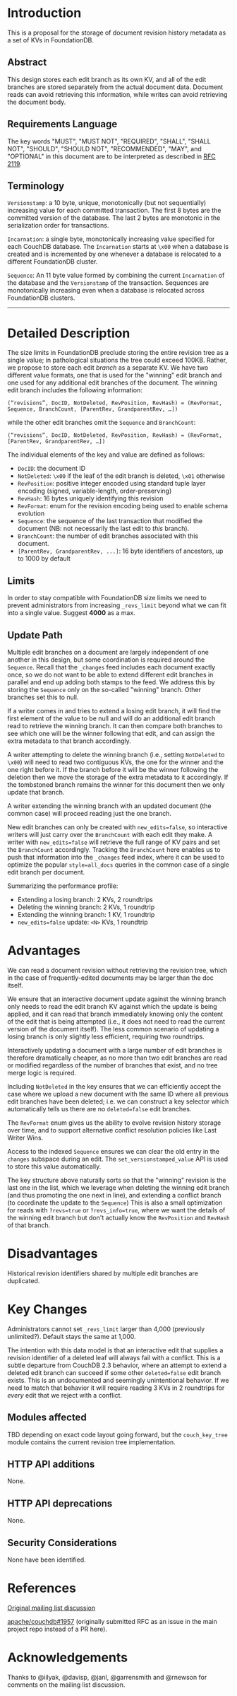[NOTE]: # ( ^^ Provide a general summary of the RFC in the title above. ^^ )

# Introduction

This is a proposal for the storage of document revision history metadata as a
set of KVs in FoundationDB.

## Abstract

This design stores each edit branch as its own KV, and all of the edit branches
are stored separately from the actual document data. Document reads can avoid
retrieving this information, while writes can avoid retrieving the document
body.

## Requirements Language

[NOTE]: # ( Do not alter the section below. Follow its instructions. )

The key words "MUST", "MUST NOT", "REQUIRED", "SHALL", "SHALL NOT", "SHOULD",
"SHOULD NOT", "RECOMMENDED",  "MAY", and "OPTIONAL" in this document are to be
interpreted as described in [RFC
2119](https://www.rfc-editor.org/rfc/rfc2119.txt).

## Terminology

[TIP]:  # ( Provide a list of any unique terms or acronyms, and their
definitions here.)

`Versionstamp`: a 10 byte, unique, monotonically (but not sequentially)
increasing value for each committed transaction. The first 8 bytes are the
committed version of the database. The last 2 bytes are monotonic in the
serialization order for transactions.

`Incarnation`: a single byte, monotonically increasing value specified for each
CouchDB database. The `Incarnation` starts at `\x00` when a database is created
and is incremented by one whenever a database is relocated to a different
FoundationDB cluster.

`Sequence`: An 11 byte value formed by combining the current `Incarnation` of
the database and the `Versionstamp` of the transaction. Sequences are
monotonically increasing even when a database is relocated across FoundationDB
clusters.

---

# Detailed Description

The size limits in FoundationDB preclude storing the entire revision tree as a
single value; in pathological situations the tree could exceed 100KB. Rather, we
propose to store each edit *branch* as a separate KV. We have two different
value formats, one that is used for the "winning" edit branch and one used for
any additional edit branches of the document. The winning edit branch includes
the following information:

`(“revisions”, DocID, NotDeleted, RevPosition, RevHash) = (RevFormat, Sequence,
BranchCount, [ParentRev, GrandparentRev, …])`

while the other edit branches omit the `Sequence` and `BranchCount`:

`(“revisions”, DocID, NotDeleted, RevPosition, RevHash) = (RevFormat,
[ParentRev, GrandparentRev, …])`

The individual elements of the key and value are defined as follows:
- `DocID`: the document ID
- `NotDeleted`: `\x00` if the leaf of the edit branch is deleted, `\x01`
  otherwise
- `RevPosition`: positive integer encoded using standard tuple layer encoding
  (signed, variable-length, order-preserving)
- `RevHash`: 16 bytes uniquely identifying this revision
- `RevFormat`: enum for the revision encoding being used to enable schema
  evolution
- `Sequence`: the sequence of the last transaction that modified the document
  (NB: not necessarily the last edit to *this* branch).
- `BranchCount`: the number of edit branches associated with this document.
- `[ParentRev, GrandparentRev, ...]`: 16 byte identifiers of ancestors, up to
  1000 by default

## Limits

In order to stay compatible with FoundationDB size limits we need to prevent
administrators from increasing `_revs_limit` beyond what we can fit into a
single value. Suggest **4000** as a max.

## Update Path

Multiple edit branches on a document are largely independent of one another in
this design, but some coordination is required around the `Sequence`. Recall
that the `_changes` feed includes each document exactly once, so we do not want
to be able to extend different edit branches in parallel and end up adding both
stamps to the feed. We address this by storing the `Sequence` only on the
so-called "winning" branch. Other branches set this to null.

If a writer comes in and tries to extend a losing edit branch, it will find the
first element of the value to be null and will do an additional edit branch read
to retrieve the winning branch. It can then compare both branches to see which
one will be the winner following that edit, and can assign the extra metadata to
that branch accordingly.

A writer attempting to delete the winning branch (i.e., setting `NotDeleted` to
`\x00`) will need to read two contiguous KVs, the one for the winner and the one
right before it. If the branch before it will be the winner following the
deletion then we move the storage of the extra metadata to it accordingly. If
the tombstoned branch remains the winner for this document then we only update
that branch.

A writer extending the winning branch with an updated document (the common case)
will proceed reading just the one branch.

New edit branches can only be created with `new_edits=false`, so interactive
writers will just carry over the `BranchCount` with each edit they make. A
writer with `new_edits=false` will retrieve the full range of KV pairs and set
the `BranchCount` accordingly. Tracking the `BranchCount` here enables us to
push that information into the `_changes` feed index, where it can be used to
optimize the popular `style=all_docs` queries in the common case of a single
edit branch per document.

Summarizing the performance profile:
- Extending a losing branch: 2 KVs, 2 roundtrips
- Deleting the winning branch: 2 KVs, 1 roundtrip
- Extending the winning branch: 1 KV, 1 roundtrip
- `new_edits=false` update: `<N>` KVs, 1 roundtrip

# Advantages

We can read a document revision without retrieving the revision tree, which in
the case of frequently-edited documents may be larger than the doc itself.

We ensure that an interactive document update against the winning branch only
needs to read the edit branch KV against which the update is being applied, and
it can read that branch immediately knowing only the content of the edit that is
being attempted (i.e., it does not need to read the current version of the
document itself). The less common scenario of updating a losing branch is only
slightly less efficient, requiring two roundtrips.

Interactively updating a document with a large number of edit branches is
therefore dramatically cheaper, as no more than two edit branches are read or
modified regardless of the number of branches that exist, and no tree merge
logic is required.

Including `NotDeleted` in the key ensures that we can efficiently accept the
case where we upload a new document with the same ID where all previous edit
branches have been deleted; i.e. we can construct a key selector which
automatically tells us there are no `deleted=false` edit branches.

The `RevFormat` enum gives us the ability to evolve revision history storage
over time, and to support alternative conflict resolution policies like Last
Writer Wins.

Access to the indexed `Sequence` ensures we can clear the old entry in the
`changes` subspace during an edit. The `set_versionstamped_value` API is used to
store this value automatically.

The key structure above naturally sorts so that the "winning" revision is the
last one in the list, which we leverage when deleting the winning edit branch
(and thus promoting the one next in line), and extending a conflict branch (to
coordinate the update to the `Sequence`) This is also a small optimization for
reads with `?revs=true` or `?revs_info=true`, where we want the details of the
winning edit branch but don't actually know the `RevPosition` and `RevHash` of
that branch.

# Disadvantages

Historical revision identifiers shared by multiple edit branches are duplicated.

# Key Changes

Administrators cannot set `_revs_limit` larger than 4,000 (previously
unlimited?). Default stays the same at 1,000.

The intention with this data model is that an interactive edit that supplies a
revision identifier of a deleted leaf will always fail with a conflict. This is
a subtle departure from CouchDB 2.3 behavior, where an attempt to extend a
deleted edit branch can succeed if some other `deleted=false` edit branch
exists. This is an undocumented and seemingly unintentional behavior. If we need
to match that behavior it will require reading 3 KVs in 2 roundtrips for *every*
edit that we reject with a conflict.

## Modules affected

TBD depending on exact code layout going forward, but the `couch_key_tree`
module contains the current revision tree implementation.

## HTTP API additions

None.

## HTTP API deprecations

None.

## Security Considerations

None have been identified.

# References

[Original mailing list
discussion](https://lists.apache.org/thread.html/853b86f3a83108745af510959bb381370a99988af4528617bdbe1be4@%3Cdev.couchdb.apache.org%3E)

[apache/couchdb#1957](https://github.com/apache/couchdb/issues/1957) (originally
submitted RFC as an issue in the main project repo instead of a PR here).

# Acknowledgements

Thanks to @iilyak, @davisp, @janl, @garrensmith and @rnewson for comments on the
mailing list discussion.

